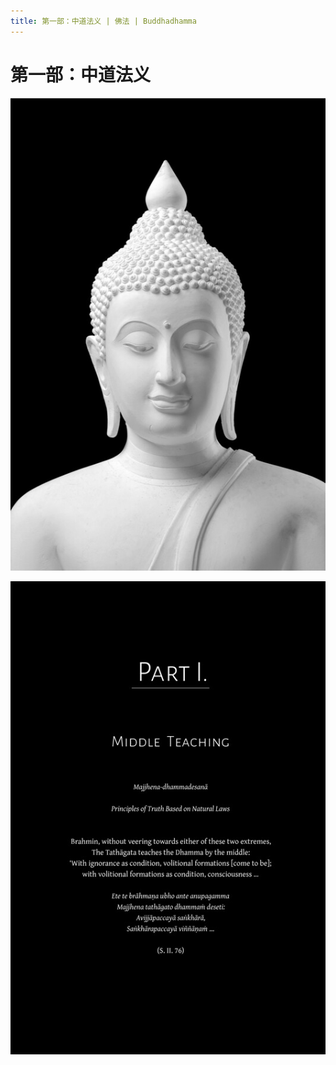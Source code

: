 ```yaml
---
title: 第一部：中道法义 | 佛法 | Buddhadhamma
---
```


# 第一部：中道法义

![image](./includes/images/illustrations/part-1-buddha-trade.jpg)

![image](./includes/images/opening-pages/middle-teaching-p73.jpg)